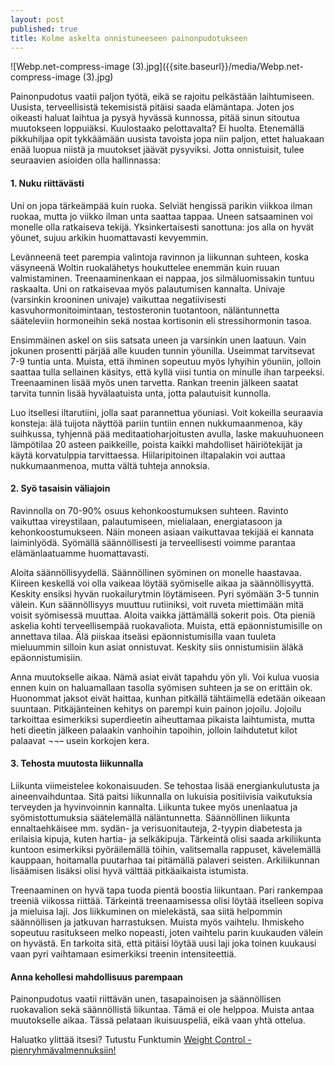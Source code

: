```yaml
---
layout: post
published: true 
title: Kolme askelta onnistuneeseen painonpudotukseen
---
```


![Webp.net-compress-image (3).jpg]({{site.baseurl}}/media/Webp.net-compress-image (3).jpg)


Painonpudotus vaatii paljon työtä, eikä se rajoitu pelkästään laihtumiseen. Uusista, terveellisistä tekemisistä pitäisi 
saada elämäntapa. Joten jos oikeasti haluat laihtua ja pysyä hyvässä kunnossa, pitää sinun sitoutua muutokseen loppuiäksi.
Kuulostaako pelottavalta? Ei huolta. Etenemällä pikkuhiljaa opit tykkäämään uusista tavoista jopa niin paljon, ettet haluakaan
enää luopua niistä ja muutokset jäävät pysyviksi. Jotta onnistuisit, tulee seuraavien asioiden olla hallinnassa:

 
#### 1.	Nuku riittävästi
 
Uni on jopa tärkeämpää kuin ruoka. Selviät hengissä parikin viikkoa ilman ruokaa, mutta jo viikko ilman unta saattaa tappaa.
Uneen satsaaminen voi monelle olla ratkaiseva tekijä. Yksinkertaisesti sanottuna: jos alla on hyvät yöunet, sujuu arkikin 
huomattavasti kevyemmin.

Levänneenä teet parempia valintoja ravinnon ja liikunnan suhteen, koska väsyneenä Woltin ruokalähetys houkuttelee enemmän kuin
ruuan valmistaminen. Treenaaminenkaan ei nappaa, jos silmäluomissakin tuntuu raskaalta. Uni on ratkaisevaa myös palautumisen 
kannalta. Univaje (varsinkin krooninen univaje) vaikuttaa negatiivisesti kasvuhormonitoimintaan, testosteronin tuotantoon,
näläntunnetta sääteleviin hormoneihin sekä nostaa kortisonin eli stressihormonin tasoa.

Ensimmäinen askel on siis satsata uneen ja varsinkin unen laatuun. Vain jokunen prosentti pärjää alle kuuden tunnin yöunilla.
Useimmat tarvitsevat 7-9 tuntia unta. Muista, että ihminen sopeutuu myös lyhyihin yöuniin, jolloin saattaa tulla sellainen 
käsitys, että kyllä viisi tuntia on minulle ihan tarpeeksi. 
Treenaaminen lisää myös unen tarvetta. Rankan treenin jälkeen saatat tarvita tunnin lisää hyvälaatuista unta, jotta
palautuisit kunnolla.

Luo itsellesi iltarutiini, jolla saat parannettua yöuniasi. Voit kokeilla seuraavia konsteja: älä tuijota näyttöä pariin 
tuntiin ennen nukkumaanmenoa, käy suihkussa, tyhjennä pää meditaatioharjoitusten avulla, laske makuuhuoneen lämpötilaa 20 
asteen paikkeille, poista kaikki mahdolliset häiriötekijät ja käytä korvatulppia tarvittaessa. Hiilaripitoinen iltapalakin 
voi auttaa nukkumaanmenoa, mutta vältä tuhteja annoksia.

 
#### 2.	Syö tasaisin väliajoin
 
Ravinnolla on 70-90% osuus kehonkoostumuksen suhteen. Ravinto vaikuttaa vireystilaan, palautumiseen, mielialaan, 
energiatasoon ja kehonkoostumukseen. Näin moneen asiaan vaikuttavaa tekijää ei kannata laiminlyödä. Syömällä 
säännöllisesti ja terveellisesti voimme parantaa elämänlaatuamme huomattavasti.

Aloita säännöllisyydellä. Säännöllinen syöminen on monelle haastavaa. Kiireen keskellä voi olla vaikeaa löytää syömiselle
aikaa ja säännöllisyyttä. Keskity ensiksi hyvän ruokailurytmin löytämiseen. Pyri syömään 3-5 tunnin välein. Kun säännöllisyys
muuttuu rutiiniksi, voit ruveta miettimään mitä voisit syömisessä muuttaa. Aloita vaikka jättämällä sokerit pois. Ota pieniä 
askelia kohti terveellisempää ruokavaliota. Muista, että epäonnistumisille on annettava tilaa. Älä piiskaa itseäsi
epäonnistumisilla vaan tuuleta mieluummin silloin kun asiat onnistuvat. Keskity siis onnistumisiin äläkä epäonnistumisiin.

Anna muutokselle aikaa. Nämä asiat eivät tapahdu yön yli. Voi kulua vuosia ennen kuin on haluamallaan tasolla syömisen suhteen 
ja se on erittäin ok. Huonommat jaksot eivät haittaa, kunhan pitkällä tähtäimellä edetään oikeaan suuntaan. Pitkäjänteinen 
kehitys on parempi kuin painon jojoilu. Jojoilu tarkoittaa esimerkiksi superdieetin aiheuttamaa pikaista laihtumista,
mutta heti dieetin jälkeen palaakin vanhoihin tapoihin, jolloin laihdutetut kilot palaavat ¬¬– usein korkojen kera.


#### 3.	Tehosta muutosta liikunnalla

 
Liikunta viimeistelee kokonaisuuden. Se tehostaa lisää energiankulutusta ja aineenvaihduntaa. Sitä paitsi liikunnalla on 
lukuisia positiivisia vaikutuksia terveyden ja hyvinvoinnin kannalta. Liikunta tukee myös unenlaatua ja syömistottumuksia
säätelemällä näläntunnetta. Säännöllinen liikunta ennaltaehkäisee mm. sydän- ja verisuonitauteja, 2-tyypin diabetesta ja 
erilaisia kipuja, kuten hartia- ja selkäkipuja. Tärkeintä olisi saada arkiliikunta kuntoon esimerkiksi pyöräilemällä töihin,
valitsemalla rappuset, kävelemällä kauppaan, hoitamalla puutarhaa tai pitämällä palaveri seisten. Arkiliikunnan lisäämisen 
lisäksi olisi hyvä välttää pitkäaikaista istumista.

Treenaaminen on hyvä tapa tuoda pientä boostia liikuntaan. Pari rankempaa treeniä viikossa riittää. Tärkeintä treenaamisessa 
olisi löytää itselleen sopiva ja mieluisa laji. Jos liikkuminen on mielekästä, saa siitä helpommin säännöllisen ja jatkuvan 
harrastuksen. Muista myös vaihtelu. Ihmiskeho sopeutuu rasitukseen melko nopeasti, joten vaihtelu parin kuukauden välein on 
hyvästä. En tarkoita sitä, että pitäisi löytää uusi laji joka toinen kuukausi vaan pyri vaihtamaan esimerkiksi treenin 
intensiteettiä. 
 
#### Anna kehollesi mahdollisuus parempaan

Painonpudotus vaatii riittävän unen, tasapainoisen ja säännöllisen ruokavalion sekä säännöllistä liikuntaa. 
Tämä ei ole helppoa. Muista antaa muutokselle aikaa. Tässä pelataan ikuisuuspeliä, eikä vaan yhtä ottelua.

Haluatko ylittää itsesi? Tutustu Funktumin [Weight Control - pienryhmävalmennuksiin!](http://www.funktum.fi/weightcontrol/)
